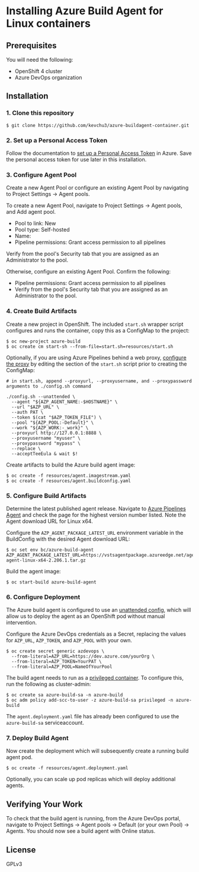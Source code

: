 # Installing Azure Build Agent for Linux containers

## Prerequisites

You will need the following:
- OpenShift 4 cluster
- Azure DevOps organization

## Installation

### 1. Clone this repository

```
$ git clone https://github.com/kevchu3/azure-buildagent-container.git
```

### 2. Set up a Personal Access Token

Follow the documentation to [set up a Personal Access Token] in Azure.  Save the personal access token for use later in this installation.

### 3. Configure Agent Pool

Create a new Agent Pool or configure an existing Agent Pool by navigating to Project Settings -> Agent pools.

To create a new Agent Pool, navigate to Project Settings -> Agent pools, and Add agent pool.

- Pool to link: New
- Pool type: Self-hosted
- Name: <your agent pool name>
- Pipeline permissions: Grant access permission to all pipelines

Verify from the pool's Security tab that you are assigned as an Administrator to the pool.

Otherwise, configure an existing Agent Pool.  Confirm the following:
- Pipeline permissions: Grant access permission to all pipelines
- Verify from the pool's Security tab that you are assigned as an Administrator to the pool.

### 4. Create Build Artifacts

Create a new project in OpenShift.  The included `start.sh` wrapper script configures and runs the container, copy this as a ConfigMap to the project:
```
$ oc new-project azure-build
$ oc create cm start-sh --from-file=start.sh=resources/start.sh
```

Optionally, if you are using Azure Pipelines behind a web proxy, [configure the proxy] by editing the section of the `start.sh` script prior to creating the ConfigMap:

```
# in start.sh, append --proxyurl, --proxyusername, and --proxypassword arguments to ./config.sh command

./config.sh --unattended \
  --agent "${AZP_AGENT_NAME:-$HOSTNAME}" \
  --url "$AZP_URL" \
  --auth PAT \
  --token $(cat "$AZP_TOKEN_FILE") \
  --pool "${AZP_POOL:-Default}" \
  --work "${AZP_WORK:-_work}" \
  --proxyurl http://127.0.0.1:8888 \
  --proxyusername "myuser" \
  --proxypassword "mypass" \
  --replace \
  --acceptTeeEula & wait $!
```

Create artifacts to build the Azure build agent image:

```
$ oc create -f resources/agent.imagestream.yaml
$ oc create -f resources/agent.buildconfig.yaml
```

### 5. Configure Build Artifacts

Determine the latest published agent release.  Navigate to [Azure Pipelines Agent] and check the page for the highest version number listed.  Note the Agent download URL for Linux x64.

Configure the `AZP_AGENT_PACKAGE_LATEST_URL` environment variable in the BuildConfig with the desired Agent download URL:

```
$ oc set env bc/azure-build-agent AZP_AGENT_PACKAGE_LATEST_URL=https://vstsagentpackage.azureedge.net/agent/2.206.1/vsts-agent-linux-x64-2.206.1.tar.gz
```

Build the agent image:

```
$ oc start-build azure-build-agent
```

### 6. Configure Deployment

The Azure build agent is configured to use an [unattended config], which will allow us to deploy the agent as an OpenShift pod without manual intervention.

Configure the Azure DevOps credentials as a Secret, replacing the values for `AZP_URL`, `AZP_TOKEN`, and `AZP_POOL` with your own.

```
$ oc create secret generic azdevops \
  --from-literal=AZP_URL=https://dev.azure.com/yourOrg \
  --from-literal=AZP_TOKEN=YourPAT \
  --from-literal=AZP_POOL=NameOfYourPool
```

The build agent needs to run as a [privileged container].  To configure this, run the following as cluster-admin:

```
$ oc create sa azure-build-sa -n azure-build
$ oc adm policy add-scc-to-user -z azure-build-sa privileged -n azure-build
```

The `agent.deployment.yaml` file has already been configured to use the `azure-build-sa` serviceaccount.

### 7. Deploy Build Agent

Now create the deployment which will subsequently create a running build agent pod.

```
$ oc create -f resources/agent.deployment.yaml
```

Optionally, you can scale up pod replicas which will deploy additional agents.

## Verifying Your Work

To check that the build agent is running, from the Azure DevOps portal, navigate to Project Settings -> Agent pools -> Default (or your own Pool) -> Agents.
You should now see a build agent with Online status.

## License
GPLv3

[set up a Personal Access Token]: https://docs.microsoft.com/en-us/azure/devops/pipelines/agents/v2-linux?view=azure-devops#authenticate-with-a-personal-access-token-pat
[configure the proxy]: https://docs.microsoft.com/en-us/azure/devops/pipelines/agents/proxy?view=azure-devops&tabs=unix
[Azure Pipelines Agent]: https://github.com/Microsoft/azure-pipelines-agent/releases
[unattended config]: https://docs.microsoft.com/en-us/azure/devops/pipelines/agents/v2-linux?view=azure-devops#unattended-config
[privileged container]: https://access.redhat.com/solutions/6375251
